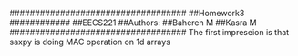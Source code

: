 ###################################
##Homework3
############
##EECS221
##Authors:
##Bahereh M
##Kasra M
###################################
The first impreseion is that saxpy is doing MAC operation on 1d arrays

